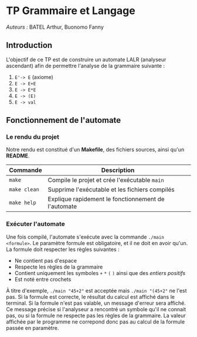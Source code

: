 # TP Grammaire et Langage

*Auteurs :* BATEL Arthur, Buonomo Fanny

## Introduction
L'objectif de ce TP est de construire un automate LALR (analyseur ascendant) afin de permettre l'analyse de la grammaire suivante :

1. `E'-> E` (axiome)
2. `E -> E+E`
3. `E -> E*E`
4. `E -> (E)`
5. `E -> val`

## Fonctionnement de l'automate
### Le rendu du projet
Notre rendu est constitué d'un **Makefile**, des fichiers sources, ainsi qu'un **README**. 

|Commande |Description|
|---------|-----------|
|`make` | Compile le projet et crée l'exécutable `main`|
|`make clean`| Supprime l'exécutable et les fichiers compilés|
|`make help`| Explique rapidement le fonctionnement de l'automate|

### Exécuter l'automate
Une fois compilé, l'automate s'exécute avec la commande `./main <formule>`. Le paramètre formule est obligatoire, et il ne doit en avoir qu'un. La formule doit respecter les règles suivantes :

* Ne contient pas d'espace
* Respecte les règles de la grammaire
* Contient uniquement les symboles `+`   `*`   `(`   `)` ainsi que des *entiers positifs*
* Est noté entre crochets

À titre d'exemple, `./main "45+2"` est acceptée mais `./main "(45+2"` ne l'est pas.
Si la formule est correcte, le résultat du calcul est affiché dans le terminal.
Si la formule n'est pas valable, un message d'erreur sera affiché. Ce message précise si 
l'analyseur a rencontré un symbole qu'il ne connait pas, ou si la formule ne respecte pas 
les règles de la grammaire. La valeur affichée par le programme ne correpond donc pas au calcul
de la formule passée en paramètre.